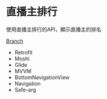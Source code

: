 
# 直播主排行 

使用直播主排行的API，顯示直播主的排名

[Branch](https://github.com/kate0208/Lesson/tree/demo)

* Retrofit
* Moshi
* Glide
* MVVM
* BottomNavigationView
* Navigation
* Safe-arg
